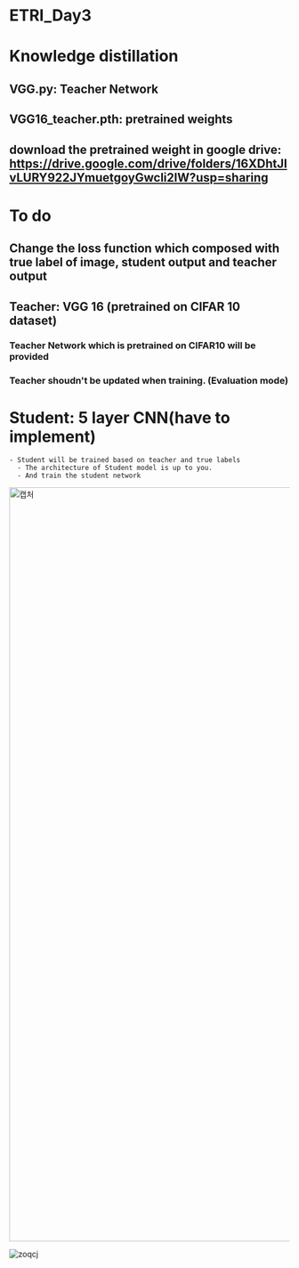 # ETRI_Day3
# Knowledge distillation
## VGG.py: Teacher Network 
## VGG16_teacher.pth: pretrained weights 
## download the pretrained weight in google drive: https://drive.google.com/drive/folders/16XDhtJIvLURY922JYmuetgoyGwcli2lW?usp=sharing


# To do 
## Change the loss function which composed with true label of image, student output and teacher output 
## Teacher: VGG 16 (pretrained on CIFAR 10 dataset) 
### Teacher Network which is pretrained on CIFAR10 will be provided 
### Teacher shoudn't be updated when training. (Evaluation mode) 

  # Student: 5 layer CNN(have to implement)
    - Student will be trained based on teacher and true labels
      - The architecture of Student model is up to you. 
      - And train the student network 
<img width="1355" alt="캡처" src="https://user-images.githubusercontent.com/55013577/89967077-84838c80-dc8b-11ea-83d6-1e55b7167591.PNG">

![zoqcj](https://user-images.githubusercontent.com/55013577/89912145-2d4ecf00-dc2d-11ea-9120-67484e3306f7.PNG)  
  



